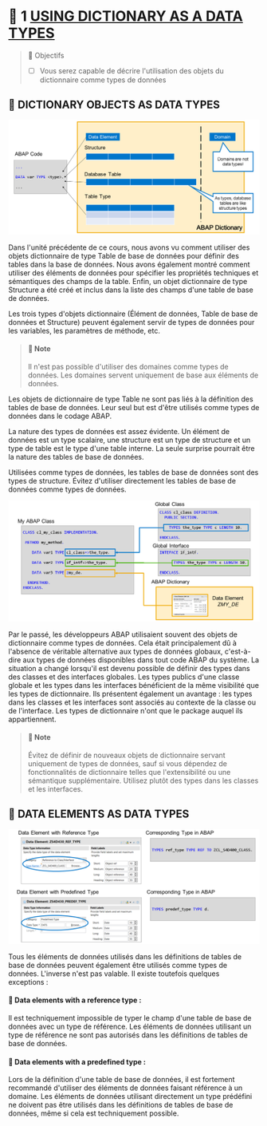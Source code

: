 # 🌸 1 [USING DICTIONARY AS A DATA TYPES](https://learning.sap.com/learning-journeys/acquire-core-abap-skills/using-dictionary-objects-as-data-types_e28df7c3-7686-414e-9827-673dceeb21fb)

> 🌺 Objectifs
>
> - [ ] Vous serez capable de décrire l'utilisation des objets du dictionnaire comme types de données

## 🌸 DICTIONARY OBJECTS AS DATA TYPES

![](./assets/01DictionaryObjectsAs.png)

Dans l'unité précédente de ce cours, nous avons vu comment utiliser des objets dictionnaire de type Table de base de données pour définir des tables dans la base de données. Nous avons également montré comment utiliser des éléments de données pour spécifier les propriétés techniques et sémantiques des champs de la table. Enfin, un objet dictionnaire de type Structure a été créé et inclus dans la liste des champs d'une table de base de données.

Les trois types d'objets dictionnaire (Élément de données, Table de base de données et Structure) peuvent également servir de types de données pour les variables, les paramètres de méthode, etc.

> #### 🍧 Note
>
> Il n'est pas possible d'utiliser des domaines comme types de données. Les domaines servent uniquement de base aux éléments de données.

Les objets de dictionnaire de type Table ne sont pas liés à la définition des tables de base de données. Leur seul but est d'être utilisés comme types de données dans le codage ABAP.

La nature des types de données est assez évidente. Un élément de données est un type scalaire, une structure est un type de structure et un type de table est le type d'une table interne. La seule surprise pourrait être la nature des tables de base de données.

Utilisées comme types de données, les tables de base de données sont des types de structure. Évitez d'utiliser directement les tables de base de données comme types de données.

![](./assets/01DictionaryObjects.png)

Par le passé, les développeurs ABAP utilisaient souvent des objets de dictionnaire comme types de données. Cela était principalement dû à l'absence de véritable alternative aux types de données globaux, c'est-à-dire aux types de données disponibles dans tout code ABAP du système. La situation a changé lorsqu'il est devenu possible de définir des types dans des classes et des interfaces globales. Les types publics d'une classe globale et les types dans les interfaces bénéficient de la même visibilité que les types de dictionnaire. Ils présentent également un avantage : les types dans les classes et les interfaces sont associés au contexte de la classe ou de l'interface. Les types de dictionnaire n'ont que le package auquel ils appartiennent.

> #### 🍧 Note
>
> Évitez de définir de nouveaux objets de dictionnaire servant uniquement de types de données, sauf si vous dépendez de fonctionnalités de dictionnaire telles que l'extensibilité ou une sémantique supplémentaire. Utilisez plutôt des types dans les classes et les interfaces.

## 🌸 DATA ELEMENTS AS DATA TYPES

![](./assets/02DataElementAsData.png)

Tous les éléments de données utilisés dans les définitions de tables de base de données peuvent également être utilisés comme types de données. L'inverse n'est pas valable. Il existe toutefois quelques exceptions :

#### 💮 **Data elements with a reference type** :

Il est techniquement impossible de typer le champ d'une table de base de données avec un type de référence. Les éléments de données utilisant un type de référence ne sont pas autorisés dans les définitions de tables de base de données.

#### 💮 **Data elements with a predefined type** :

Lors de la définition d'une table de base de données, il est fortement recommandé d'utiliser des éléments de données faisant référence à un domaine. Les éléments de données utilisant directement un type prédéfini ne doivent pas être utilisés dans les définitions de tables de base de données, même si cela est techniquement possible.
